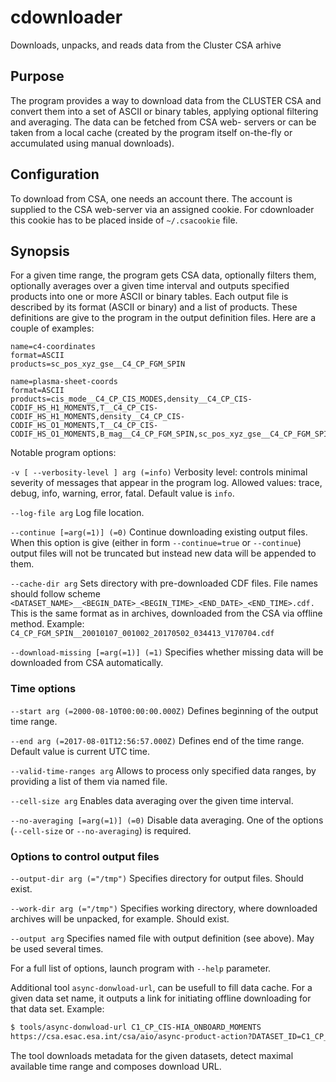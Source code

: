 # cdownloader
 Downloads, unpacks, and reads data from the Cluster CSA arhive

## Purpose ##
The program provides a way to download data from the CLUSTER CSA and convert them into a set of ASCII
or binary tables, applying optional filtering and averaging. The data can be fetched from CSA web-
servers or can be taken from a local cache (created by the program itself on-the-fly or accumulated
using manual downloads).

## Configuration ##
To download from CSA, one needs an account there. The account is supplied to the CSA web-server via 
an assigned cookie. For cdownloader this cookie has to be placed inside of `~/.csacookie` file.

## Synopsis ##

For a given time range, the program gets CSA data, optionally filters them, optionally averages over
a given time interval and outputs specified products into one or more ASCII or binary tables. Each
output file is described by its format (ASCII or binary) and a list of products. These definitions
are give to the program in the output definition files. Here are a couple of examples:
```
name=c4-coordinates
format=ASCII
products=sc_pos_xyz_gse__C4_CP_FGM_SPIN
```
```
name=plasma-sheet-coords
format=ASCII
products=cis_mode__C4_CP_CIS_MODES,density__C4_CP_CIS-CODIF_HS_H1_MOMENTS,T__C4_CP_CIS-CODIF_HS_H1_MOMENTS,density__C4_CP_CIS-CODIF_HS_O1_MOMENTS,T__C4_CP_CIS-CODIF_HS_O1_MOMENTS,B_mag__C4_CP_FGM_SPIN,sc_pos_xyz_gse__C4_CP_FGM_SPIN
```

Notable program options:

  `-v [ --verbosity-level ] arg (=info)`  Verbosity level: controls minimal severity of messages that
appear in the program log. Allowed values: trace, debug, info, warning, error, fatal. Default value
is `info`.

  `--log-file arg` Log file location.
  
  `--continue [=arg(=1)] (=0)` Continue downloading existing output files. When this option is give (either in form 
  `--continue=true` or `--continue`) output files will not be truncated but instead new data will be appended to them.
  
  `--cache-dir arg` Sets directory with pre-downloaded CDF files. File names should follow scheme
  `<DATASET_NAME>__<BEGIN_DATE>_<BEGIN_TIME>_<END_DATE>_<END_TIME>.cdf.` This is the same format as in archives, downloaded
  from the CSA via offline method. Example: `C4_CP_FGM_SPIN__20010107_001002_20170502_034413_V170704.cdf`
  
  `--download-missing [=arg(=1)] (=1)` Specifies whether missing data will be downloaded from CSA automatically.

### Time options ###

  `--start arg (=2000-08-10T00:00:00.000Z)` Defines beginning of the output time range.
                                  
  `--end arg (=2017-08-01T12:56:57.000Z)` Defines end of the time range. Default value is current UTC time.
  
  `--valid-time-ranges arg` Allows to process only specified data ranges, by providing a list of them via named file.
  
  `--cell-size arg` Enables data averaging over the given time interval.
  
  `--no-averaging [=arg(=1)] (=0)` Disable data averaging. One of the options (`--cell-size` or `--no-averaging`) is required.

### Options to control output files ###
  `--output-dir arg (="/tmp")` Specifies directory for output files. Should exist.
  
  `--work-dir arg (="/tmp")`  Specifies working directory, where downloaded archives will be unpacked, for example. Should exist.
  
  `--output arg`  Specifies named file with output definition (see above). May be used several times.


For a full list of options, launch program with `--help` parameter.


Additional tool `async-donwload-url`, can be usefull to fill data cache. For a given data set name, it outputs
a link for initiating offline downloading for that data set. Example:
```bash
$ tools/async-donwload-url C1_CP_CIS-HIA_ONBOARD_MOMENTS
https://csa.esac.esa.int/csa/aio/async-product-action?DATASET_ID=C1_CP_CIS-HIA_ONBOARD_MOMENTS&START_DATE=2001-01-01T00:00:00.000Z&END_DATE=2015-12-31T23:59:59.000Z&DELIVERY_FORMAT=CDF&DELIVERY_INTERVAL=All
```
The tool downloads metadata for the given datasets, detect maximal available time range and composes download URL.

